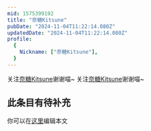 ```yaml
---
mid: 1575399192
title: "奈糖Kitsune"
pubDate: "2024-11-04T11:22:14.080Z"
updatedDate: "2024-11-04T11:22:14.080Z"
profile:
  {
    Nickname: ["奈糖Kitsune"],
  }
---
```


关注[奈糖Kitsune](https://space.bilibili.com/1575399192)谢谢喵~ 关注[奈糖Kitsune](https://space.bilibili.com/1575399192)谢谢喵~

## 此条目有待补充
你可以在[这里](https://github.com/Yuhanawa/VTuber.ICU-Content/edit/master/v/奈糖Kitsune/index.md)编辑本文
